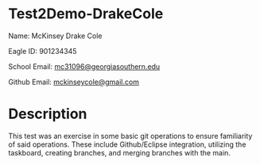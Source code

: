 # Test2Demo-DrakeCole
Name: McKinsey Drake Cole

Eagle ID: 901234345

School Email: mc31096@georgiasouthern.edu

Github Email: mckinseycole@gmail.com

# Description
This test was an exercise in some basic git operations to ensure familiarity of said operations. These include Github/Eclipse integration, utilizing the taskboard, creating branches, and merging branches with the main.

